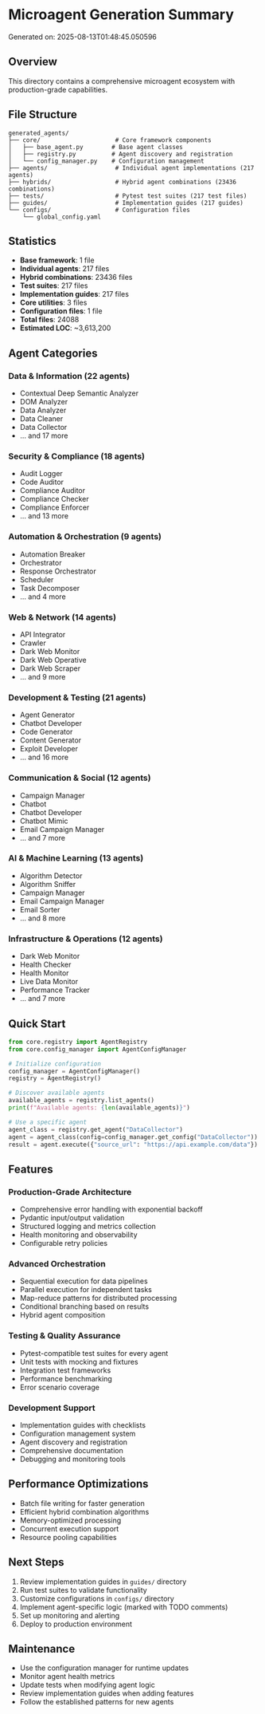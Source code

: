 # Microagent Generation Summary
Generated on: 2025-08-13T01:48:45.050596

## Overview
This directory contains a comprehensive microagent ecosystem with production-grade capabilities.

## File Structure
```
generated_agents/
├── core/                     # Core framework components
│   ├── base_agent.py        # Base agent classes
│   ├── registry.py          # Agent discovery and registration
│   └── config_manager.py    # Configuration management
├── agents/                   # Individual agent implementations (217 agents)
├── hybrids/                  # Hybrid agent combinations (23436 combinations)
├── tests/                    # Pytest test suites (217 test files)
├── guides/                   # Implementation guides (217 guides)
└── configs/                  # Configuration files
    └── global_config.yaml
```

## Statistics
- **Base framework**: 1 file
- **Individual agents**: 217 files
- **Hybrid combinations**: 23436 files
- **Test suites**: 217 files
- **Implementation guides**: 217 files
- **Core utilities**: 3 files
- **Configuration files**: 1 file
- **Total files**: 24088
- **Estimated LOC**: ~3,613,200

## Agent Categories
### Data & Information (22 agents)
- Contextual Deep Semantic Analyzer
- DOM Analyzer
- Data Analyzer
- Data Cleaner
- Data Collector
- ... and 17 more

### Security & Compliance (18 agents)
- Audit Logger
- Code Auditor
- Compliance Auditor
- Compliance Checker
- Compliance Enforcer
- ... and 13 more

### Automation & Orchestration (9 agents)
- Automation Breaker
- Orchestrator
- Response Orchestrator
- Scheduler
- Task Decomposer
- ... and 4 more

### Web & Network (14 agents)
- API Integrator
- Crawler
- Dark Web Monitor
- Dark Web Operative
- Dark Web Scraper
- ... and 9 more

### Development & Testing (21 agents)
- Agent Generator
- Chatbot Developer
- Code Generator
- Content Generator
- Exploit Developer
- ... and 16 more

### Communication & Social (12 agents)
- Campaign Manager
- Chatbot
- Chatbot Developer
- Chatbot Mimic
- Email Campaign Manager
- ... and 7 more

### AI & Machine Learning (13 agents)
- Algorithm Detector
- Algorithm Sniffer
- Campaign Manager
- Email Campaign Manager
- Email Sorter
- ... and 8 more

### Infrastructure & Operations (12 agents)
- Dark Web Monitor
- Health Checker
- Health Monitor
- Live Data Monitor
- Performance Tracker
- ... and 7 more


## Quick Start
```python
from core.registry import AgentRegistry
from core.config_manager import AgentConfigManager

# Initialize configuration
config_manager = AgentConfigManager()
registry = AgentRegistry()

# Discover available agents
available_agents = registry.list_agents()
print(f"Available agents: {len(available_agents)}")

# Use a specific agent
agent_class = registry.get_agent("DataCollector")
agent = agent_class(config=config_manager.get_config("DataCollector"))
result = agent.execute({"source_url": "https://api.example.com/data"})
```

## Features
### Production-Grade Architecture
- Comprehensive error handling with exponential backoff
- Pydantic input/output validation
- Structured logging and metrics collection
- Health monitoring and observability
- Configurable retry policies

### Advanced Orchestration
- Sequential execution for data pipelines
- Parallel execution for independent tasks
- Map-reduce patterns for distributed processing
- Conditional branching based on results
- Hybrid agent composition

### Testing & Quality Assurance
- Pytest-compatible test suites for every agent
- Unit tests with mocking and fixtures
- Integration test frameworks
- Performance benchmarking
- Error scenario coverage

### Development Support
- Implementation guides with checklists
- Configuration management system
- Agent discovery and registration
- Comprehensive documentation
- Debugging and monitoring tools

## Performance Optimizations
- Batch file writing for faster generation
- Efficient hybrid combination algorithms
- Memory-optimized processing
- Concurrent execution support
- Resource pooling capabilities

## Next Steps
1. Review implementation guides in `guides/` directory
2. Run test suites to validate functionality
3. Customize configurations in `configs/` directory
4. Implement agent-specific logic (marked with TODO comments)
5. Set up monitoring and alerting
6. Deploy to production environment

## Maintenance
- Use the configuration manager for runtime updates
- Monitor agent health metrics
- Update tests when modifying agent logic
- Review implementation guides when adding features
- Follow the established patterns for new agents
